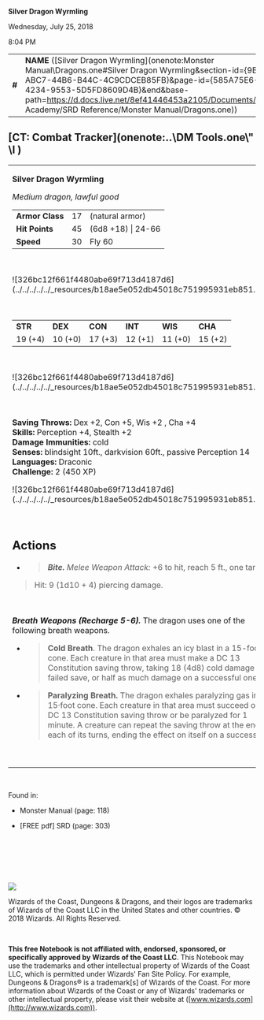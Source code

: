 
**Silver Dragon Wyrmling**

Wednesday, July 25, 2018

8:04 PM

|        |                                                                                                                                                                                                                                                                                                                              |        |        |        |     |       |        |
|--------|------------------------------------------------------------------------------------------------------------------------------------------------------------------------------------------------------------------------------------------------------------------------------------------------------------------------------|--------|--------|--------|-----|-------|--------|
| **\#** | **NAME** ([Silver Dragon Wyrmling](onenote:Monster Manual\\Dragons.one#Silver Dragon Wyrmling&section-id={9B13BEB9-ABC7-44B6-B44C-4C9CDCEB85FB}&page-id={585A75E6-FB1B-4234-9553-5D5FD8609D4B}&end&base-path=https://d.docs.live.net/8ef41446453a2105/Documents/Adventure Academy/SRD Reference/Monster Manual/Dragons.one)) | **17** | **45** | **45** | \-  | Notes | 450 XP |

## [CT: Combat Tracker](onenote:..\\DM Tools.one\\" \l )

<table><tbody><tr class="odd"><td><p><strong>Silver Dragon Wyrmling</strong></p><p><em>Medium dragon, lawful good<br />
</em></p><table><tbody><tr class="odd"><td><strong>Armor Class</strong></td><td>17</td><td>(natural armor)</td></tr><tr class="even"><td><strong>Hit Points</strong></td><td>45</td><td>(6d8 +18) | 24-66</td></tr><tr class="odd"><td><strong>Speed</strong></td><td>30</td><td>Fly 60</td></tr></tbody></table><p> </p><p>![326bc12f661f4480abe69f713d4187d6](../../../../../_resources/b18ae5e052db45018c751995931eb851.png)</p><p> </p><table><tbody><tr class="odd"><td><strong>STR</strong></td><td><strong>DEX</strong></td><td><strong>CON</strong></td><td><strong>INT</strong></td><td><strong>WIS</strong></td><td><strong>CHA</strong></td></tr><tr class="even"><td>19 (+4)</td><td>10 (+0)</td><td>17 (+3)</td><td>12 (+1)</td><td>11 (+0)</td><td>15 (+2)</td></tr></tbody></table><p> </p><p>![326bc12f661f4480abe69f713d4187d6](../../../../../_resources/b18ae5e052db45018c751995931eb851.png)</p><p> </p><p><strong>Saving Throws:</strong> Dex +2, Con +5, Wis +2 , Cha +4<br />
<strong>Skills:</strong> Perception +4, Stealth +2<br />
<strong>Damage Immunities:</strong> cold<br />
<strong>Senses:</strong> blindsight 10ft., darkvision 60ft., passive Perception 14<br />
<strong>Languages:</strong> Draconic<br />
<strong>Challenge:</strong> 2 (450 XP)</p><p>![326bc12f661f4480abe69f713d4187d6](../../../../../_resources/b18ae5e052db45018c751995931eb851.png)</p><p> </p><h2 id="actions"><strong>Actions</strong></h2><ul><li><blockquote><p><em><strong>Bite.</strong> Melee Weapon Attack:</em> +6 to hit, reach 5 ft., one target.</p></blockquote></li></ul><blockquote><p>Hit: 9 (1d10 + 4) piercing damage.</p></blockquote><p> </p><p><em><strong>Breath Weapons (Recharge 5-6).</strong></em> The dragon uses one of the following breath weapons.</p><ul><li><blockquote><p><strong>Cold Breath</strong>. The dragon exhales an icy blast in a 15-foot cone. Each creature in that area must make a DC 13 Constitution saving throw, taking 18 (4d8) cold damage on a failed save, or half as much damage on a successful one.</p></blockquote></li><li><blockquote><p><strong>Paralyzing Breath.</strong> The dragon exhales paralyzing gas in a 15·foot cone. Each creature in that area must succeed on a DC 13 Constitution saving throw or be paralyzed for 1 minute. A creature can repeat the saving throw at the end of each of its turns, ending the effect on itself on a success.</p></blockquote></li></ul><p> </p></td></tr></tbody></table>

 

Found in:

-   Monster Manual (page: 118)

-   \[FREE pdf\] SRD (page: 303)

 

 

 

![](tmp\media\image2.png)

Wizards of the Coast, Dungeons & Dragons, and their logos are trademarks of Wizards of the Coast LLC in the United States and other countries. © 2018 Wizards. All Rights Reserved.

 

**This free Notebook is not affiliated with, endorsed, sponsored, or specifically approved by Wizards of the Coast LLC**. This Notebook may use the trademarks and other intellectual property of Wizards of the Coast LLC, which is permitted under Wizards' Fan Site Policy. For example, Dungeons & Dragons® is a trademark\[s\] of Wizards of the Coast. For more information about Wizards of the Coast or any of Wizards' trademarks or other intellectual property, please visit their website at ([www.wizards.com](http://www.wizards.com)).
